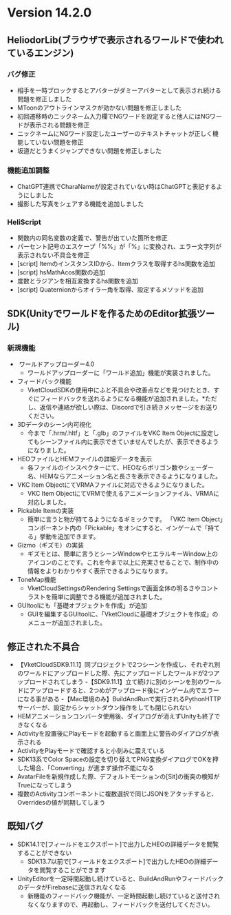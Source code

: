 # Version 14.2.0

## HeliodorLib(ブラウザで表示されるワールドで使われているエンジン)

### バグ修正
* 相手を一時ブロックするとアバターがダミーアバターとして表示され続ける問題を修正しました  
* MToonのアウトラインマスクが効かない問題を修正しました  
* 初回遷移時のニックネーム入力欄でNGワードを設定すると他人にはNGワードが表示される問題を修正  
* ニックネームにNGワード設定したユーザーのテキストチャットが正しく機能していない問題を修正  
* 坂道だとうまくジャンプできない問題を修正しました

### 機能追加調整
* ChatGPT連携でCharaNameが設定されていない時はChatGPTと表記するようにしました  
* 撮影した写真をシェアする機能を追加しました

### HeliScript
* 関数内の同名変数の定義で、警告が出ていた箇所を修正  
* パーセント記号のエスケープ「%%」が「%」に変換され、エラー文字列が表示されない不具合を修正  
* [script] ItemのインスタンスIDから、Itemクラスを取得するhs関数を追加
* [script] hsMathAcos関数の追加
* 度数とラジアンを相互変換するhs関数を追加
* [script] Quaternionからオイラー角を取得、設定するメソッドを追加


## SDK(Unityでワールドを作るためのEditor拡張ツール)

### 新規機能
-  ワールドアップローダー4.0
  - ワールドアップローダーに「ワールド追加」機能が実装されました。
- フィードバック機能
  - VketCloudSDKの使用中にふと不具合や改善点などを見つけたとき、すぐにフィードバックを送れるようになる機能が追加されました。*ただし、返信や連絡が欲しい際は、Discordで引き続きメッセージをお送りください。
- 3Dデータのシーン内可視化
  - 今まで「.hrm/.hltf」と「.glb」のファイルをVKC Item Objectに設定してもシーンファイル内に表示できていませんでしたが、表示できるようになりました。
- HEOファイルとHEMファイルの詳細データを表示
  - 各ファイルのインスペクターにて、HEOならポリゴン数やシェーダー名、HEMならアニメーション名と長さを表示できるようになりました。
- VKC Item ObjectにてVRMAファイルに対応できるようになりました。
  - VKC Item ObjectにてVRMで使えるアニメーションファイル、VRMAに対応しました。
- Pickable Itemの実装
  - 簡単に言うと物が持てるようになるギミックです。
「VKC Item Object」コンポーネント内の「Pickable」をオンにすると、インゲームで「持てる」挙動を追加できます。
- Gizmo（ギズモ）の実装
  - ギズモとは、簡単に言うとシーンWindowやヒエラルキーWindow上のアイコンのことです。これを今まで以上に充実させることで、制作中の情報をよりわかりやすく表示できるようになります。
- ToneMap機能
  - VketCloudSettingsのRendering Settingsで画面全体の明るさやコントラストを簡単に調整できる機能が追加されました。
- GUItoolにも「基礎オブジェクトを作成」が追加
  - GUIを編集するGUItoolに、「VketCloudに基礎オブジェクトを作成」のメニューが追加されました。

## 修正された不具合
- 【VketCloudSDK9.11.1】同プロジェクトで2つシーンを作成し、それぞれ別のワールドにアップロードした際、先にアップロードしたワールドが2つアップロードされてしまう
-【SDK9.11.1】立て続けに別のシーンを別のワールドにアップロードすると、2つめがアップロード後にインゲーム内でエラーになる事がある
-【Mac環境のみ】BuildAndRunで実行されるPythonHTTPサーバーが、設定からシャットダウン操作をしても閉じられない
- HEMアニメーションコンバータ使用後、ダイアログが消えずUnityも終了できなくなる
- Activityを設置後にPlayモードを起動すると画面上に警告のダイアログが表示される
- ActivityをPlayモードで確認すると小刻みに震えている
- SDK13系でColor Spaceの設定を切り替えてPNG変換ダイアログでOKを押した場合、「Converting」が進まず操作不能になる
- AvatarFileを新規作成した際、デフォルトモーションの[Sit]の衝突の検知がTrueになってしまう
- 複数のActivityコンポーネントに複数選択で同じJSONをアタッチすると、Overridesの値が同期してしまう

## 既知バグ
- SDK14.1で[フィールドをエクスポート]で出力したHEOの詳細データを閲覧することができない
  - SDK13.7以前で[フィールドをエクスポート]で出力したHEOの詳細データを閲覧することができます
- UnityEditorを一定時間起動し続けていると、BuildAndRunやフィードバックのデータがFirebaseに送信されなくなる
  - 新機能のフィードバック機能が、一定時間起動し続けていると送付されなくなりますので、再起動し、フィードバックを送付してください。
